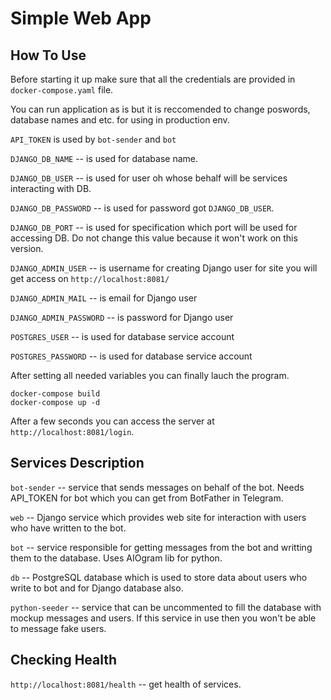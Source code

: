 # Simple Web App



## How To Use
Before starting it up make sure that all the credentials are provided in `docker-compose.yaml` file.

You can run application as is but it is reccomended to change poswords, database names and etc. for using in production env.

`API_TOKEN` is used by `bot-sender` and `bot`

`DJANGO_DB_NAME` -- is used for database name.

`DJANGO_DB_USER` -- is used for user oh whose behalf will be services interacting with DB.

`DJANGO_DB_PASSWORD` -- is used for password got `DJANGO_DB_USER`.

`DJANGO_DB_PORT` -- is used for specification which port will be used for accessing DB. Do not change this value because it won't work on this version.

`DJANGO_ADMIN_USER` -- is username for creating Django user for site you will get access on `http://localhost:8081/`

`DJANGO_ADMIN_MAIL` -- is email for Django user

`DJANGO_ADMIN_PASSWORD` -- is password for Django user

`POSTGRES_USER` -- is used for database service account

`POSTGRES_PASSWORD` -- is used for database service account


After setting all needed variables you can finally lauch the program.

```
docker-compose build
docker-compose up -d
```

After a few seconds you can access the server at `http://localhost:8081/login`.


## Services Description
`bot-sender` -- service that sends messages on behalf of the bot. Needs API_TOKEN for bot which you can get from BotFather in Telegram.

`web` -- Django service which provides web site for interaction with users who have written to the bot.

`bot` -- service responsible for getting messages from the bot and writting them to the database. Uses AIOgram lib for python.

`db` -- PostgreSQL database which is used to store data about users who write to bot and for Django database also.

`python-seeder` -- service that can be uncommented to fill the database with mockup messages and users. If this service in use then you won't be able to message fake users.

## Checking Health

`http://localhost:8081/health` -- get health of services.